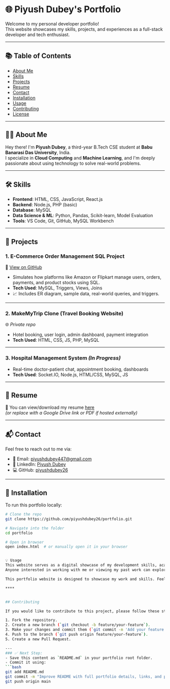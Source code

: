 # 🌐 Piyush Dubey's Portfolio

Welcome to my personal developer portfolio!  
This website showcases my skills, projects, and experiences as a full-stack developer and tech enthusiast.

---

## 📚 Table of Contents

- [About Me](#about-me)
- [Skills](#skills)
- [Projects](#projects)
- [Resume](#resume)
- [Contact](#contact)
- [Installation](#installation)
- [Usage](#usage)
- [Contributing](#contributing)
- [License](#license)

---

## 👨‍💻 About Me

Hey there! I'm **Piyush Dubey**, a third-year B.Tech CSE student at **Babu Banarasi Das University**, India.  
I specialize in **Cloud Computing** and **Machine Learning**, and I'm deeply passionate about using technology to solve real-world problems.

---

## 🛠️ Skills

- **Frontend**: HTML, CSS, JavaScript, React.js  
- **Backend**: Node.js, PHP (basic)  
- **Database**: MySQL  
- **Data Science & ML**: Python, Pandas, Scikit-learn, Model Evaluation  
- **Tools**: VS Code, Git, GitHub, MySQL Workbench

---

## 🚀 Projects

### 1. **E-Commerce Order Management SQL Project**  
📂 [View on GitHub](https://github.com/piyushdubey26/ecommerce-sql-project)  
- Simulates how platforms like Amazon or Flipkart manage users, orders, payments, and product stocks using SQL.
- **Tech Used**: MySQL, Triggers, Views, Joins  
- 📈 Includes ER diagram, sample data, real-world queries, and triggers.

---

### 2. **MakeMyTrip Clone (Travel Booking Website)**  
🌐 *Private repo*  
- Hotel booking, user login, admin dashboard, payment integration  
- **Tech Used**: HTML, CSS, JS, PHP, MySQL

---

### 3. **Hospital Management System** *(In Progress)*  
- Real-time doctor-patient chat, appointment booking, dashboards  
- **Tech Used**: Socket.IO, Node.js, HTML/CSS, MySQL, JS

---

## 📄 Resume

📄 You can view/download my resume [here](resume.html)  
*(or replace with a Google Drive link or PDF if hosted externally)*

---

## 📬 Contact

Feel free to reach out to me via:

- 📧 Email: [piyushdubey447@gmail.com](mailto:piyushdubey447@gmail.com)  
- 🔗 LinkedIn: [Piyush Dubey](https://www.linkedin.com/in/piyush-dubey-70183429a)  
- 💻 GitHub: [piyushdubey26](https://github.com/piyushdubey26)

---

## 🧰 Installation

To run this portfolio locally:

```bash
# Clone the repo
git clone https://github.com/piyushdubey26/portfolio.git

# Navigate into the folder
cd portfolio

# Open in browser
open index.html  # or manually open it in your browser


💡 Usage
This website serves as a digital showcase of my development skills, academic achievements, and personal projects.
Anyone interested in working with me or viewing my past work can explore this portfolio.

This portfolio website is designed to showcase my work and skills. Feel free to explore the different sections, view my projects, and get in touch with me through the contact page.

****


## Contributing

If you would like to contribute to this project, please follow these steps:

1. Fork the repository.
2. Create a new branch (`git checkout -b feature/your-feature`).
3. Make your changes and commit them (`git commit -m 'Add your feature'`).
4. Push to the branch (`git push origin feature/your-feature`).
5. Create a new Pull Request.

---
### ✅ Next Step:
- Save this content as `README.md` in your portfolio root folder.
- Commit it using:
```bash
git add README.md
git commit -m "Improve README with full portfolio details, links, and project showcase"
git push origin main


